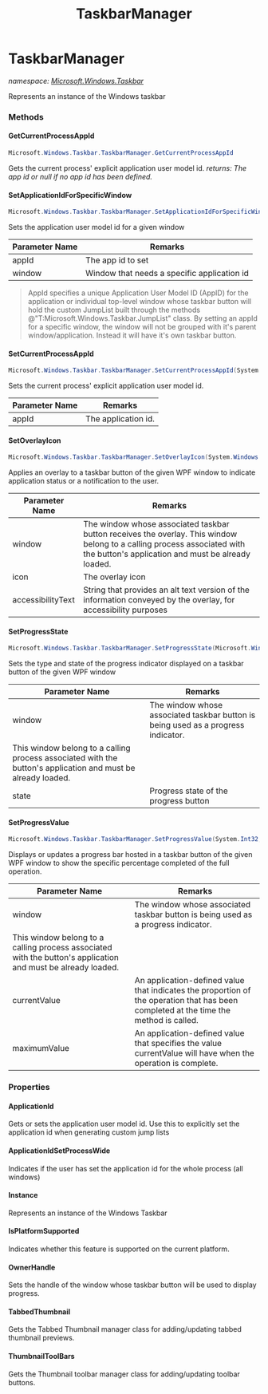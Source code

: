 ﻿---
title: TaskbarManager
---

# TaskbarManager
_namespace: [Microsoft.Windows.Taskbar](N-Microsoft.Windows.Taskbar.html)_

Represents an instance of the Windows taskbar

### Methods

#### GetCurrentProcessAppId
```csharp
Microsoft.Windows.Taskbar.TaskbarManager.GetCurrentProcessAppId
```
Gets the current process' explicit application user model id.
_returns: The app id or null if no app id has been defined._

#### SetApplicationIdForSpecificWindow
```csharp
Microsoft.Windows.Taskbar.TaskbarManager.SetApplicationIdForSpecificWindow(System.Windows.Window,System.String)
```
Sets the application user model id for a given window

|Parameter Name|Remarks|
|--------------|-------|
|appId|The app id to set|
|window|Window that needs a specific application id|

> AppId specifies a unique Application User Model ID (AppID) for the application or individual 
>  top-level window whose taskbar button will hold the custom JumpList built through the methods @"T:Microsoft.Windows.Taskbar.JumpList" class.
>  By setting an appId for a specific window, the window will not be grouped with it's parent window/application. Instead it will have it's own taskbar button.

#### SetCurrentProcessAppId
```csharp
Microsoft.Windows.Taskbar.TaskbarManager.SetCurrentProcessAppId(System.String)
```
Sets the current process' explicit application user model id.

|Parameter Name|Remarks|
|--------------|-------|
|appId|The application id.|


#### SetOverlayIcon
```csharp
Microsoft.Windows.Taskbar.TaskbarManager.SetOverlayIcon(System.Windows.Window,System.Drawing.Icon,System.String)
```
Applies an overlay to a taskbar button of the given WPF window to indicate application status or a notification to the user.

|Parameter Name|Remarks|
|--------------|-------|
|window|The window whose associated taskbar button receives the overlay. This window belong to a calling process associated with the button's application and must be already loaded.|
|icon|The overlay icon|
|accessibilityText|String that provides an alt text version of the information conveyed by the overlay, for accessibility purposes|


#### SetProgressState
```csharp
Microsoft.Windows.Taskbar.TaskbarManager.SetProgressState(Microsoft.Windows.Taskbar.TaskbarProgressBarState,System.Windows.Window)
```
Sets the type and state of the progress indicator displayed on a taskbar button 
 of the given WPF window

|Parameter Name|Remarks|
|--------------|-------|
|window|The window whose associated taskbar button is being used as a progress indicator. 
 This window belong to a calling process associated with the button's application and must be already loaded.|
|state|Progress state of the progress button|


#### SetProgressValue
```csharp
Microsoft.Windows.Taskbar.TaskbarManager.SetProgressValue(System.Int32,System.Int32,System.Windows.Window)
```
Displays or updates a progress bar hosted in a taskbar button of the given WPF window 
 to show the specific percentage completed of the full operation.

|Parameter Name|Remarks|
|--------------|-------|
|window|The window whose associated taskbar button is being used as a progress indicator. 
 This window belong to a calling process associated with the button's application and must be already loaded.|
|currentValue|An application-defined value that indicates the proportion of the operation that has been completed at the time the method is called.|
|maximumValue|An application-defined value that specifies the value currentValue will have when the operation is complete.|




### Properties

#### ApplicationId
Gets or sets the application user model id. Use this to explicitly
 set the application id when generating custom jump lists
#### ApplicationIdSetProcessWide
Indicates if the user has set the application id for the whole process (all windows)
#### Instance
Represents an instance of the Windows Taskbar
#### IsPlatformSupported
Indicates whether this feature is supported on the current platform.
#### OwnerHandle
Sets the handle of the window whose taskbar button will be used
 to display progress.
#### TabbedThumbnail
Gets the Tabbed Thumbnail manager class for adding/updating
 tabbed thumbnail previews.
#### ThumbnailToolBars
Gets the Thumbnail toolbar manager class for adding/updating
 toolbar buttons.

